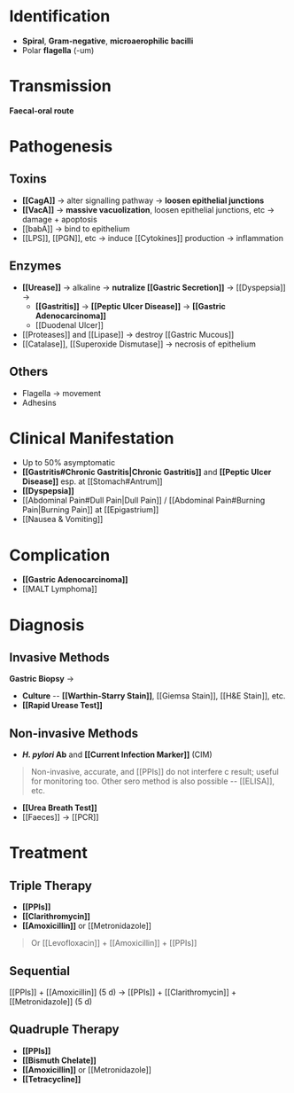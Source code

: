 # Identification
- **Spiral**, **Gram-negative**, **microaerophilic bacilli**
- Polar **flagella** (-um)

# Transmission
**Faecal-oral route**

# Pathogenesis
## Toxins
- **[[CagA]]** -> alter signalling pathway -> **loosen epithelial junctions** 
- **[[VacA]]** -> **massive vacuolization**, loosen epithelial junctions, etc -> damage + apoptosis
- [[babA]] -> bind to epithelium
- [[LPS]], [[PGN]], etc -> induce [[Cytokines]] production -> inflammation

## Enzymes
- **[[Urease]]** -> alkaline -> **nutralize [[Gastric Secretion]]** -> [[Dyspepsia]] ->
	- **[[Gastritis]]** -> **[[Peptic Ulcer Disease]]** -> **[[Gastric Adenocarcinoma]]**
	- [[Duodenal Ulcer]]
- [[Proteases]] and [[Lipase]] -> destroy [[Gastric Mucous]]
- [[Catalase]], [[Superoxide Dismutase]] -> necrosis of epithelium

## Others
- Flagella -> movement
- Adhesins

# Clinical Manifestation
- Up to 50% asymptomatic
- **[[Gastritis#Chronic Gastritis|Chronic Gastritis]]** and **[[Peptic Ulcer Disease]]** esp. at [[Stomach#Antrum]]
- **[[Dyspepsia]]**
- [[Abdominal Pain#Dull Pain|Dull Pain]] / [[Abdominal Pain#Burning Pain|Burning Pain]] at [[Epigastrium]]
- [[Nausea & Vomiting]]

# Complication
- **[[Gastric Adenocarcinoma]]**
- [[MALT Lymphoma]]

# Diagnosis
## Invasive Methods
**Gastric Biopsy** -> 
- **Culture** -- **[[Warthin-Starry Stain]]**, [[Giemsa Stain]], [[H&E Stain]], etc.
- **[[Rapid Urease Test]]** 

## Non-invasive Methods
- ***H. pylori* Ab** and **[[Current Infection Marker]]** (CIM)
> Non-invasive, accurate, and [[PPIs]] do not interfere c result; useful for monitoring too.
> Other sero method is also possible -- [[ELISA]], etc.
- **[[Urea Breath Test]]**
- [[Faeces]] -> [[PCR]]

# Treatment
## Triple Therapy
- **[[PPIs]]**
- **[[Clarithromycin]]**
- **[[Amoxicillin]]** or [[Metronidazole]]
> Or [[Levofloxacin]] + [[Amoxicillin]] + [[PPIs]]

## Sequential
[[PPIs]] + [[Amoxicillin]] (5 d) -> [[PPIs]] + [[Clarithromycin]] + [[Metronidazole]] (5 d)

## Quadruple Therapy
- **[[PPIs]]**
- **[[Bismuth Chelate]]**
- **[[Amoxicillin]]** or [[Metronidazole]]
- **[[Tetracycline]]**